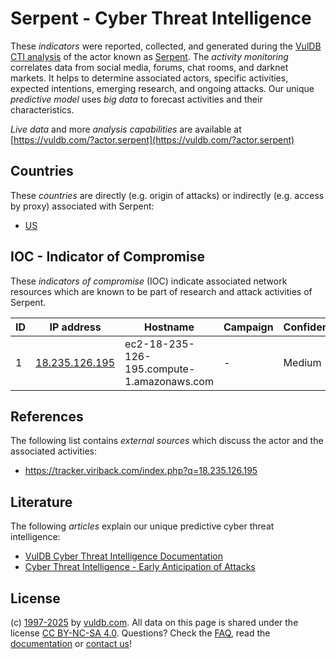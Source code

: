 # Serpent - Cyber Threat Intelligence

These _indicators_ were reported, collected, and generated during the [VulDB CTI analysis](https://vuldb.com/?kb.cti) of the actor known as [Serpent](https://vuldb.com/?actor.serpent). The _activity monitoring_ correlates data from social media, forums, chat rooms, and darknet markets. It helps to determine associated actors, specific activities, expected intentions, emerging research, and ongoing attacks. Our unique _predictive model_ uses _big data_ to forecast activities and their characteristics.

_Live data_ and more _analysis capabilities_ are available at [https://vuldb.com/?actor.serpent](https://vuldb.com/?actor.serpent)

## Countries

These _countries_ are directly (e.g. origin of attacks) or indirectly (e.g. access by proxy) associated with Serpent:

* [US](https://vuldb.com/?country.us)

## IOC - Indicator of Compromise

These _indicators of compromise_ (IOC) indicate associated network resources which are known to be part of research and attack activities of Serpent.

ID | IP address | Hostname | Campaign | Confidence
-- | ---------- | -------- | -------- | ----------
1 | [18.235.126.195](https://vuldb.com/?ip.18.235.126.195) | ec2-18-235-126-195.compute-1.amazonaws.com | - | Medium

## References

The following list contains _external sources_ which discuss the actor and the associated activities:

* https://tracker.viriback.com/index.php?q=18.235.126.195

## Literature

The following _articles_ explain our unique predictive cyber threat intelligence:

* [VulDB Cyber Threat Intelligence Documentation](https://vuldb.com/?kb.cti)
* [Cyber Threat Intelligence - Early Anticipation of Attacks](https://www.scip.ch/en/?labs.20201022)

## License

(c) [1997-2025](https://vuldb.com/?kb.changelog) by [vuldb.com](https://vuldb.com/?kb.about). All data on this page is shared under the license [CC BY-NC-SA 4.0](https://creativecommons.org/licenses/by-nc-sa/4.0/). Questions? Check the [FAQ](https://vuldb.com/?kb.faq), read the [documentation](https://vuldb.com/?kb) or [contact us](https://vuldb.com/?contact)!
